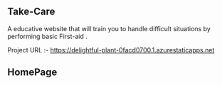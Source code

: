 ## Take-Care
A educative website that will train you to handle difficult situations by performing basic First-aid .

Project URL :- https://delightful-plant-0facd0700.1.azurestaticapps.net

## HomePage
